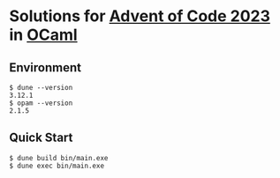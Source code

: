 # Solutions for [Advent of Code 2023](https://adventofcode.com/2023/) in [OCaml](https://ocaml.org/) 

## Environment
```console
$ dune --version
3.12.1
$ opam --version
2.1.5
```
## Quick Start
```console
$ dune build bin/main.exe
$ dune exec bin/main.exe
```
